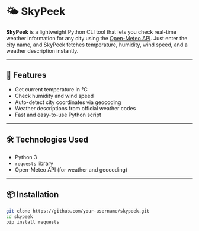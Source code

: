 # 🌤️ SkyPeek

**SkyPeek** is a lightweight Python CLI tool that lets you check real-time weather information for any city using the [Open-Meteo API](https://open-meteo.com/). Just enter the city name, and SkyPeek fetches temperature, humidity, wind speed, and a weather description instantly.

---

## 🚀 Features

- Get current temperature in °C
- Check humidity and wind speed
- Auto-detect city coordinates via geocoding
- Weather descriptions from official weather codes
- Fast and easy-to-use Python script

---

## 🛠️ Technologies Used

- Python 3
- `requests` library
- Open-Meteo API (for weather and geocoding)

---

## 📦 Installation

```bash
git clone https://github.com/your-username/skypeek.git
cd skypeek
pip install requests

